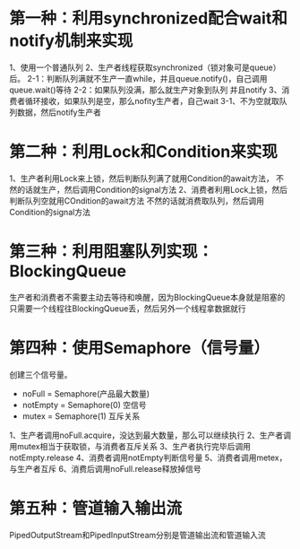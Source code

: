 # 第一种：利用synchronized配合wait和notify机制来实现
1、使用一个普通队列
2、生产者线程获取synchronized（锁对象可是queue）后。
2-1：判断队列满就不生产一直while，并且queue.notify()，自己调用queue.wait()等待
2-2：如果队列没满，那么就生产对象到队列 并且notify
3、消费者循环接收，如果队列是空，那么nofity生产者，自己wait
3-1、不为空就取队列数据，然后notify生产者

# 第二种：利用Lock和Condition来实现
1、生产者利用Lock来上锁，然后判断队列满了就用Condition的await方法，
不然的话就生产，然后调用Condition的signal方法
2、消费者利用Lock上锁，然后判断队列空就用COndition的await方法
不然的话就消费取队列，然后调用Condition的signal方法

# 第三种：利用阻塞队列实现：BlockingQueue
生产者和消费者不需要主动去等待和唤醒，因为BlockingQueue本身就是阻塞的
只需要一个线程往BlockingQueue丢，然后另外一个线程拿数据就行

# 第四种：使用Semaphore（信号量）
创建三个信号量。
- noFull = Semaphore(产品最大数量)
- notEmpty = Semaphore(0) 空信号
- mutex = Semaphore(1) 互斥关系

1、生产者调用noFull.acquire，没达到最大数量，那么可以继续执行
2、生产者调用mutex相当于获取锁，与消费者互斥关系
3、生产者执行完毕后调用notEmpty.release
4、消费者调用notEmpty判断信号量
5、消费者调用metex，与生产者互斥
6、消费后调用noFull.release释放掉信号

# 第五种：管道输入输出流   
PipedOutputStream和PipedInputStream分别是管道输出流和管道输入流



